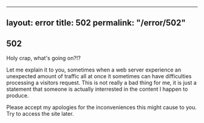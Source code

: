  ---
layout: error
title: 502
permalink: "/error/502"
---

## 502
Holy crap, what's going on?!?

Let me explain it to you, sometimes when a web server experience an unexpected amount of traffic all at once it sometimes can have difficulties processing a visitors request. This is not really a bad thing for me, it is just a statement that someone is actually interrested in the content I happen to produce.

Please accept my apologies for the inconveniences this might cause to you.
Try to access the site later.